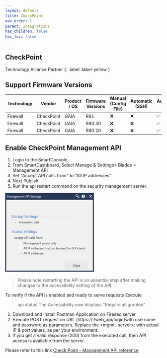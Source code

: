 ```yaml
---
layout: default
title: CheckPoint
nav_order: 1
parent: Integrations
has_children: false
has_toc: false
---
```



## CheckPoint 
Technology Alliance Partner
{: .label .label-yellow }

## Support Firmware Versions

<div markdown="1">

|Technology|Vendor|Product / OS|Firmware Versions| Manual (Config File)|Automatic (SSH)|Automatic (API)|
|---|---|---|---|---|---|---|
|Firewall|CheckPoint|GAIA|R81|❌|❌|✅|
|Firewall|CheckPoint|GAIA|R80.30|❌|❌|✅|
|Firewall|CheckPoint|GAIA|R80.20|❌|❌|✅|

</div>

## Enable CheckPoint Management API

1.	Login to the SmartConsole.
2.	From SmartDashboard, Select Manage & Settings> Blades > Management API
3.	Set "Accept API calls from" to "All IP addresses" 
4.	Next Publish 
5.	Run the api restart command on the security management server. 

![CheckPoint Management API](images/../../../../assets/images/CheckPoint%20Management%20API.png)

> Please note restarting the API is an essential step after making changes to the accessibility setting of the API.

To verify if the API is enabled and ready to serve requests 
Execute
> api status 
The Accessibility now displays "Require all granted"

1.	Download and Install Postman Application on Firesec server
2.	Execute POST request on URL (https://<mgmt-server>:<port>/web_api/login)with username and password as parameters. Replace the <mgmt.-server>:<port> with actual IP & port values, as per your environment.
3.	If you get a valid response (200) from the executed call, then API access is available from the server.

Please refer to this link [Check Point - Management API reference](https://sc1.checkpoint.com/documents/latest/APIs/#introduction~v1.9)
